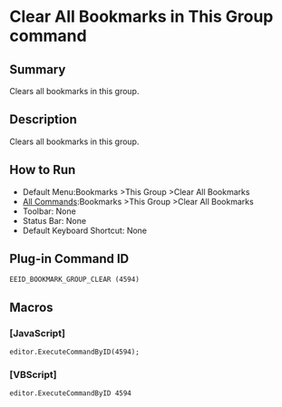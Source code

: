# Clear All Bookmarks in This Group command

## Summary

Clears all bookmarks in this group.

## Description

Clears all bookmarks in this group.

## How to Run

- Default Menu:Bookmarks \>This Group \>Clear All Bookmarks
- [All Commands](../tools/all_commands):Bookmarks \>This Group \>Clear All Bookmarks
- Toolbar: None
- Status Bar: None
- Default Keyboard Shortcut: None

## Plug-in Command ID

```
EEID_BOOKMARK_GROUP_CLEAR (4594)```

## Macros

### \[JavaScript\]

```
editor.ExecuteCommandByID(4594);
```

### \[VBScript\]

```
editor.ExecuteCommandByID 4594
```

